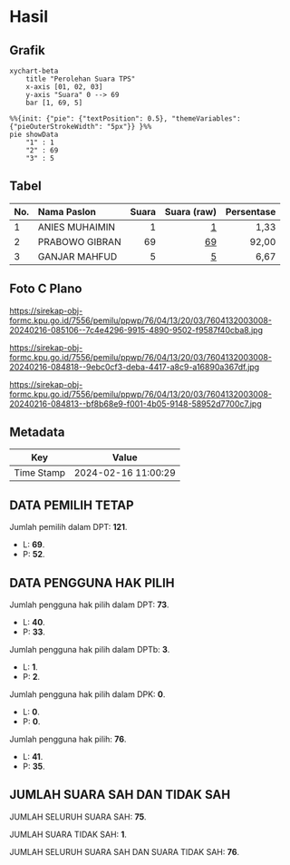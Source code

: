 # Hasil

## Grafik

```mermaid
xychart-beta
    title "Perolehan Suara TPS"
    x-axis [01, 02, 03]
    y-axis "Suara" 0 --> 69
    bar [1, 69, 5]
```

```mermaid
%%{init: {"pie": {"textPosition": 0.5}, "themeVariables": {"pieOuterStrokeWidth": "5px"}} }%%
pie showData
    "1" : 1
    "2" : 69
    "3" : 5
```

## Tabel

| No. | Nama Paslon    | Suara | Suara (raw) | Persentase |
|:--- |:-------------- | -----:| -----------:| ----------:|
| 1   | ANIES MUHAIMIN | 1     | [1][p-1]    | 1,33       |
| 2   | PRABOWO GIBRAN | 69    | [69][p-2]   | 92,00      |
| 3   | GANJAR MAHFUD  | 5     | [5][p-3]    | 6,67       |


[p-1]: https://github.com/gigit-pemilu/pemilu-2024-76-sulawesi-barat/blob/main/pilpres/hitung-suara/sub/76-sulawesi-barat/sub/04-polewali-mandar/sub/13-anreapi/sub/2003-kelapa-dua/sub/008-tps/sub/paslon-1.txt
[p-2]: https://github.com/gigit-pemilu/pemilu-2024-76-sulawesi-barat/blob/main/pilpres/hitung-suara/sub/76-sulawesi-barat/sub/04-polewali-mandar/sub/13-anreapi/sub/2003-kelapa-dua/sub/008-tps/sub/paslon-2.txt
[p-3]: https://github.com/gigit-pemilu/pemilu-2024-76-sulawesi-barat/blob/main/pilpres/hitung-suara/sub/76-sulawesi-barat/sub/04-polewali-mandar/sub/13-anreapi/sub/2003-kelapa-dua/sub/008-tps/sub/paslon-3.txt

## Foto C Plano

https://sirekap-obj-formc.kpu.go.id/7556/pemilu/ppwp/76/04/13/20/03/7604132003008-20240216-085106--7c4e4296-9915-4890-9502-f9587f40cba8.jpg

https://sirekap-obj-formc.kpu.go.id/7556/pemilu/ppwp/76/04/13/20/03/7604132003008-20240216-084818--9ebc0cf3-deba-4417-a8c9-a16890a367df.jpg

https://sirekap-obj-formc.kpu.go.id/7556/pemilu/ppwp/76/04/13/20/03/7604132003008-20240216-084813--bf8b68e9-f001-4b05-9148-58952d7700c7.jpg


## Metadata

| Key        | Value               |
| ---------- | ------------------- |
| Time Stamp | 2024-02-16 11:00:29 |


## DATA PEMILIH TETAP

Jumlah pemilih dalam DPT: **121**.
 * L: **69**.
 * P: **52**.

## DATA PENGGUNA HAK PILIH

Jumlah pengguna hak pilih dalam DPT: **73**.
 * L: **40**.
 * P: **33**.

Jumlah pengguna hak pilih dalam DPTb: **3**.
 * L: **1**.
 * P: **2**.

Jumlah pengguna hak pilih dalam DPK: **0**.
 * L: **0**.
 * P: **0**.

Jumlah pengguna hak pilih: **76**.
 * L: **41**.
 * P: **35**.

## JUMLAH SUARA SAH DAN TIDAK SAH

JUMLAH SELURUH SUARA SAH: **75**.

JUMLAH SUARA TIDAK SAH: **1**.

JUMLAH SELURUH SUARA SAH DAN SUARA TIDAK SAH: **76**.


